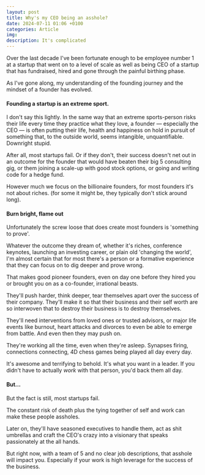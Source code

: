 ```yaml
---
layout: post
title: Why's my CEO being an asshole?
date: 2024-07-11 01:06 +0100
categories: Article
img:
description: It's complicated
---
```

Over the last decade I've been fortunate enough to be employee number 1 at a startup that went on to a level of scale as well as being CEO of a startup that has fundraised, hired and gone through the painful birthing phase.

As I've gone along, my understanding of the founding journey and the mindset of a founder has evolved.

#### Founding a startup is an extreme sport.

I don't say this lightly. In the same way that an extreme sports-person risks their life every time they practice what they love, a founder — especially the CEO — is often putting their life, health and happiness on hold in pursuit of something that, to the outside world, seems intangible, unquantifiable. Downright stupid.

After all, most startups fail. Or if they don't, their success doesn't net out in an outcome for the founder that would have beaten their big 5 consulting gig, or them joining a scale-up with good stock options, or going and writing code for a hedge fund.

However much we focus on the billionaire founders, for most founders it's not about riches. (for some it might be, they typically don't stick around long).

#### Burn bright, flame out

Unfortunately the screw loose that does create most founders is 'something to prove'.

Whatever the outcome they dream of, whether it's riches, conference keynotes, launching an investing career, or plain old 'changing the world', I'm almost certain that for most there's a person or a formative experience that they can focus on to dig deeper and prove wrong.

That makes good pioneer founders, even on day one before they hired you or brought you on as a co-founder, irrational beasts.

They'll push harder, think deeper, tear themselves apart over the success of their company. They'll make it so that their business and their self worth are so interwoven that to destroy their business is to destroy themselves.

They'll need interventions from loved ones or trusted advisors, or major life events like burnout, heart attacks and divorces to even be able to emerge from battle. And even then they may push on.

They're working all the time, even when they're asleep. Synapses firing, connections connecting, 4D chess games being played all day every day.

It's awesome and terrifying to behold. It's what you want in a leader. If you didn't have to actually _work_ with that person, you'd back them all day.

#### But...

But the fact is still, most startups fail.

The constant risk of death plus the tying together of self and work can make these people assholes.

Later on, they'll have seasoned executives to handle them, act as shit umbrellas and craft the CEO's crazy into a visionary that speaks passionately at the all hands.

But right now, with a team of 5 and no clear job descriptions, that asshole will impact you. Especially if your work is high leverage for the success of the business.